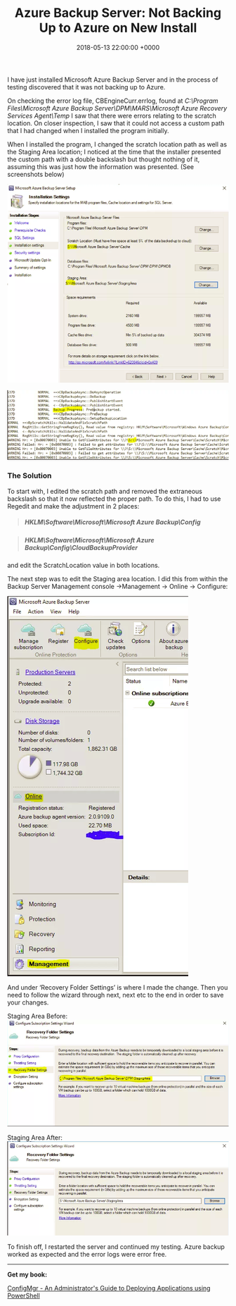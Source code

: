 ﻿---
layout: post
title:  "Azure Backup Server: Not Backing Up to Azure on New Install"
date:   2018-05-13 22:00:00 +0000
categories: AzureBackupServer
tags: [azurebackupserver]
---
I have just installed Microsoft Azure Backup Server and in the process of testing discovered that it was not backing up to Azure.

On checking the error log file, CBEngineCurr.errlog, found at *C:\Program Files\Microsoft Azure Backup Server\DPM\MARS\Microsoft Azure Recovery Services Agent\Temp* I saw that there were errors relating to the scratch location.  On closer inspection, I saw that it could not access a custom path that I had changed when I installed the program initially.

When I installed the program, I changed the scratch location path as well as the Staging Area location; I noticed at the time that the installer presented the custom path with a double backslash but thought nothing of it, assuming this was just how the information was presented. (See screenshots below)

![1-1](/assets/images/1-1.PNG)

![2-1](/assets/images/2-1.PNG)

### The Solution
To start with, I edited the scratch path and removed the extraneous backslash so that it now reflected the proper path.  To do this, I had to use Regedit and make the adjustment in 2 places:


> ##### HKLM\Software\Microsoft\Microsoft Azure Backup\Config

> ##### HKLM\Software\Microsoft\Microsoft Azure Backup\Config\CloudBackupProvider

and edit the ScratchLocation value in both locations.

The next step was to edit the Staging area location.  I did this from within the Backup Server Management console ->Management -> Online -> Configure:

![3-1](/assets/images/3-1.PNG)

And under ‘Recovery Folder Settings’ is where I made the change.  Then you need to follow the wizard through next, next etc to the end in order to save your changes.

Staging Area Before:
![4-1](/assets/images/4-1.PNG)

Staging Area After:
![5-1](/assets/images/5-1.PNG)

To finish off, I restarted the server and continued my testing.  Azure backup worked as expected and the error logs were error free.

---

**Get my book:**

[ConfigMgr - An Administrator's Guide to Deploying Applications using PowerShell](https://leanpub.com/configmgr-DeployUsingPS)
